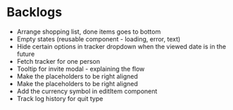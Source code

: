 # Backlogs

- Arrange shopping list, done items goes to bottom
- Empty states (reusable component - loading, error, text)
- Hide certain options in tracker dropdown when the viewed date is in the future
- Fetch tracker for one person
- Tooltip for invite modal - explaining the flow
- Make the placeholders to be right aligned
- Make the placeholders to be right aligned
- Add the currency symbol in editItem component
- Track log history for quit type
